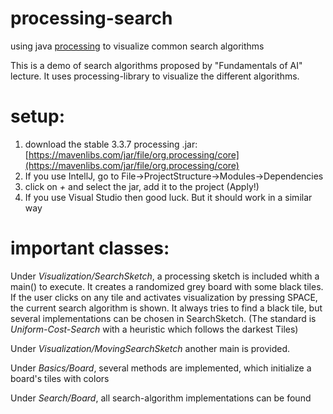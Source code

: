 # processing-search
using java [processing](https://processing.org/) to visualize common search algorithms

This is a demo of search algorithms proposed by "Fundamentals of AI" lecture.
It uses processing-library to visualize the different algorithms.

# setup:
1) download the stable 3.3.7 processing .jar:
[https://mavenlibs.com/jar/file/org.processing/core](https://mavenlibs.com/jar/file/org.processing/core)
2) If you use IntellJ, go to File->ProjectStructure->Modules->Dependencies
3) click on *+* and select the jar, add it to the project (Apply!)
4) If you use Visual Studio then good luck. But it should work in a similar way

# important classes:

Under *Visualization/SearchSketch*, a processing sketch is included whith a main() to execute.
It creates a randomized grey board with some black tiles.
If the user clicks on any tile and activates visualization by pressing SPACE, the current search algorithm is shown.
It always tries to find a black tile, but several implementations can be chosen in SearchSketch.
(The standard is *Uniform-Cost-Search* with a heuristic which follows the darkest Tiles)

Under *Visualization/MovingSearchSketch* another main is provided.

Under *Basics/Board*, several methods are implemented, which initialize a board's tiles with colors

Under *Search/Board*, all search-algorithm implementations can be found
